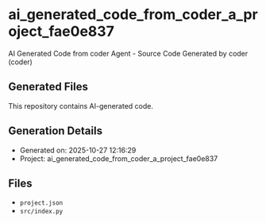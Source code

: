 # ai_generated_code_from_coder_a_project_fae0e837

AI Generated Code from coder Agent - Source Code Generated by coder (coder)

## Generated Files

This repository contains AI-generated code.

## Generation Details
- Generated on: 2025-10-27 12:16:29
- Project: ai_generated_code_from_coder_a_project_fae0e837

## Files
- `project.json`
- `src/index.py`
